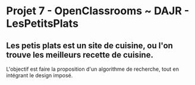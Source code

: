 # Projet 7 - OpenClassrooms ~ DAJR - LesPetitsPlats

## Les petis plats est un site de cuisine, ou l'on trouve les meilleurs recette de cuisine.

L'objectif est faire la proposition d'un algorithme de recherche, tout en intégrant le design imposé.
